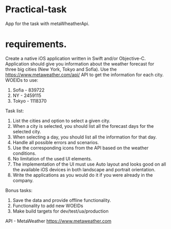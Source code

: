 # Practical-task

App for the task with metaWheatherApi.

# requirements.

Create a native iOS application written in Swift and/or Objective-C.
Application should give you information about the weather forecast for three big cities (New York, Tokyo
and Sofia).
Use the https://www.metaweather.com/api/ API to get the information for each city.
WOEIDs to use:
1. Sofia - 839722
2. NY - 2459115
3. Tokyo - 1118370

Task list:
1. List the cities and option to select a given city.
2. When a city is selected, you should list all the forecast days for the selected city.
3. When selecting a day, you should list all the information for that day.
4. Handle all possible errors and scenarios.
5. Use the corresponding icons from the API based on the weather conditions.
6. No limitation of the used UI elements.
7. The implementation of the UI must use Auto layout and looks good on all the available iOS devices in
both landscape and portrait orientation.
8. Write the applications as you would do it if you were already in the company.

Bonus tasks:
1. Save the data and provide offline functionality.
2. Functionality to add new WOEIDs
3. Make build targets for dev/test/ua/production

API - MetaWeather
https://www.metaweather.com
